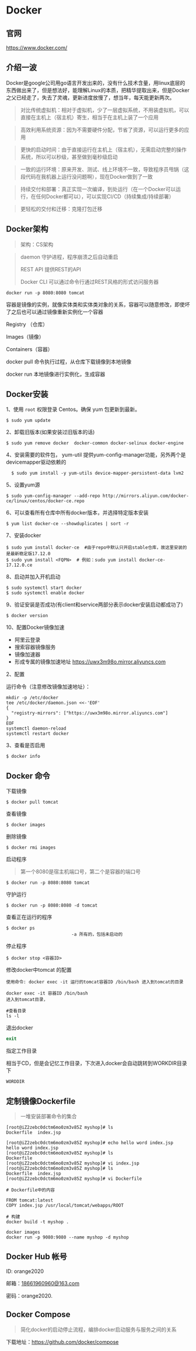 # Docker

## 官网

https://www.docker.com/

## 介绍一波

Docker是google公司用go语言开发出来的，没有什么技术含量，用linux底层的东西做出来了，但是想法好，能理解Linux的本质，把精华提取出来，但是Docker之父已经走了，失去了灵魂，更新进度放慢了，想当年，每天能更新两次。

> 对比传统虚拟机：相对于虚拟机，少了一层虚拟系统，不用装虚拟机，可以直接在主机上（宿主机）寄生，相当于在主机上装了一个应用

> 高效利用系统资源：因为不需要硬件分配，节省了资源，可以运行更多的应用

> 更快的启动时间：由于直接运行在主机上（宿主机），无需启动完整的操作系统，所以可以秒级，甚至做到毫秒级启动

> 一致的运行环境：原来开发、测试、线上环境不一致，导致程序员甩锅（这段代码在我机器上运行没问题啊），现在Docker做到了一致

> 持续交付和部署：真正实现一次编译，到处运行（在一个Docker可以运行，在任何Docker都可以），可以实现CI/CD（持续集成/持续部署）

> 更轻松的交付和迁移：克隆打包迁移

## Docker架构

> 架构：CS架构

> daemon 守护进程，程序崩溃之后自动重启
>
> REST API 提供REST的API
>
> Docker CLI 可以通过命令行通过REST风格的形式访问服务器

``` shell
docker run -p 8080:8080 tomcat
```

容器是镜像的实例，就像实体类和实体类对象的关系，容器可以随意修改，即使坏了之后也可以通过镜像重新实例化一个容器 

Registry （仓库）

Images（镜像）

Containers（容器）

docker pull 命令执行过程，从仓库下载镜像到本地镜像

docker run 本地镜像进行实例化，生成容器



## Docker安装

1、使用 `root` 权限登录 Centos。确保 yum 包更新到最新。

```
$ sudo yum update
```

2、卸载旧版本(如果安装过旧版本的话)

```
$ sudo yum remove docker  docker-common docker-selinux docker-engine
```

4、安装需要的软件包， yum-util 提供yum-config-manager功能，另外两个是devicemapper驱动依赖的

```
  $ sudo yum install -y yum-utils device-mapper-persistent-data lvm2
```

5、设置yum源

```
$ sudo yum-config-manager --add-repo http://mirrors.aliyun.com/docker-ce/linux/centos/docker-ce.repo
```

6、可以查看所有仓库中所有docker版本，并选择特定版本安装

```
$ yum list docker-ce --showduplicates | sort -r
```

7、安装docker

```
$ sudo yum install docker-ce  #由于repo中默认只开启stable仓库，故这里安装的是最新稳定版17.12.0
$ sudo yum install <FQPN>  # 例如：sudo yum install docker-ce-17.12.0.ce
```

8、启动并加入开机启动

```
$ sudo systemctl start docker
$ sudo systemctl enable docker
```

9、验证安装是否成功(有client和service两部分表示docker安装启动都成功了)

```
$ docker version
```

10、配置Docker镜像加速

* 阿里云登录
* 搜索容器镜像服务
* 镜像加速器
* 形成专属的镜像加速地址  https://uwx3m98o.mirror.aliyuncs.com

2、配置

运行命令（注意修改镜像加速地址）：

```
mkdir -p /etc/docker
tee /etc/docker/daemon.json <<-'EOF'
{
  "registry-mirrors": ["https://uwx3m98o.mirror.aliyuncs.com"]
}
EOF
systemctl daemon-reload
systemctl restart docker
```

3、查看是否启用

``` 
$ docker info
```

## Docker 命令

下载镜像

``` shell
$ docker pull tomcat
```

查看镜像

``` shell
$ docker images
```

删除镜像

``` shell
$ docker rmi images
```



启动程序

> 第一个8080是宿主机端口号，第二个是容器的端口号

```shell
$ docker run -p 8080:8080 tomcat
```

守护运行

``` shell
$ docker run -p 8080:8080 -d tomcat
```



查看正在运行的程序

```shell
$ docker ps 
						 -a 所有的，包括未启动的
```

停止程序

```shell
$ docker stop <容器ID>
```





修改docker中tomcat 的配置

``` shell
使用命令: docker exec -it 运行的tomcat容器ID /bin/bash 进入到tomcat的目录

docker exec -it 容器ID /bin/bash
进入到tomcat目录，

#查看目录
ls -l

```

退出docker

``` powershell
exit
```



指定工作目录

相当于CD，但是会记忆工作目录，下次进入docker会自动跳转到WORKDIR目录下

``` shell
WORDDIR 
```







## 定制镜像Dockerfile

> 一堆安装部署命令的集合



``` shell
[root@iZ2zebc0dctm6mo0zm3v85Z myshop]# ls
Dockerfile  index.jsp

[root@iZ2zebc0dctm6mo0zm3v85Z myshop]# echo hello word index.jsp
hello word index.jsp
[root@iZ2zebc0dctm6mo0zm3v85Z myshop]# ls
Dockerfile
[root@iZ2zebc0dctm6mo0zm3v85Z myshop]# vi index.jsp
[root@iZ2zebc0dctm6mo0zm3v85Z myshop]# ls
Dockerfile  index.jsp
[root@iZ2zebc0dctm6mo0zm3v85Z myshop]# vi Dockerfile 

# Dockerfile中的内容

FROM tomcat:latest
COPY index.jsp /usr/local/tomcat/webapps/ROOT

# 构建
docker build -t myshop .

docker images
docker run -p 9080:9080 --name myshop -d myshop
```

## Docker Hub 帐号

ID: orange2020

邮箱：18661960960@163.com

密码：orange2020.

## Docker Compose

> 简化docker的启动停止流程，编排docker启动服务与服务之间的关系

下载地址：https://github.com/docker/compose